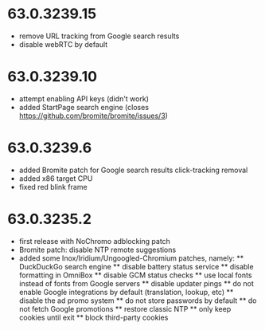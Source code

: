 # 63.0.3239.15
* remove URL tracking from Google search results
* disable webRTC by default

# 63.0.3239.10
* attempt enabling API keys (didn't work)
* added StartPage search engine (closes https://github.com/bromite/bromite/issues/3)

# 63.0.3239.6
* added Bromite patch for Google search results click-tracking removal
* added x86 target CPU
* fixed red blink frame

# 63.0.3235.2
* first release with NoChromo adblocking patch
* Bromite patch: disable NTP remote suggestions
* added some Inox/Iridium/Ungoogled-Chromium patches, namely:
** DuckDuckGo search engine
** disable battery status service
** disable formatting in OmniBox
** disable GCM status checks
** use local fonts instead of fonts from Google servers
** disable updater pings
** do not enable Google integrations by default (translation, lookup, etc)
** disable the ad promo system
** do not store passwords by default
** do not fetch Google promotions
** restore classic NTP
** only keep cookies until exit
** block third-party cookies

